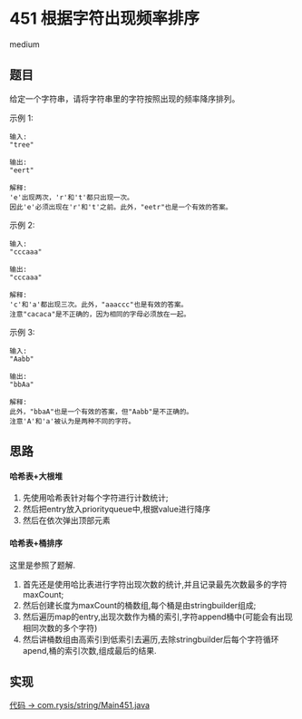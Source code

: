 # 451 根据字符出现频率排序

medium

## 题目

给定一个字符串，请将字符串里的字符按照出现的频率降序排列。

示例 1:
```
输入:
"tree"

输出:
"eert"

解释:
'e'出现两次，'r'和't'都只出现一次。
因此'e'必须出现在'r'和't'之前。此外，"eetr"也是一个有效的答案。
```
示例 2:
```
输入:
"cccaaa"

输出:
"cccaaa"

解释:
'c'和'a'都出现三次。此外，"aaaccc"也是有效的答案。
注意"cacaca"是不正确的，因为相同的字母必须放在一起。
```
示例 3:
```
输入:
"Aabb"

输出:
"bbAa"

解释:
此外，"bbaA"也是一个有效的答案，但"Aabb"是不正确的。
注意'A'和'a'被认为是两种不同的字符。
```

## 思路

#### 哈希表+大根堆

1. 先使用哈希表针对每个字符进行计数统计;
2. 然后把entry放入priorityqueue中,根据value进行降序
3. 然后在依次弹出顶部元素

#### 哈希表+桶排序

这里是参照了题解.

1. 首先还是使用哈比表进行字符出现次数的统计,并且记录最先次数最多的字符maxCount;
2. 然后创建长度为maxCount的桶数组,每个桶是由stringbuilder组成;
3. 然后遍历map的entry,出现次数作为桶的索引,字符append桶中(可能会有出现相同次数的多个字符)
4. 然后讲桶数组由高索引到低索引去遍历,去除stringbuilder后每个字符循环apend,桶的索引次数,组成最后的结果.

## 实现

[代码 -> com.rysis/string/Main451.java](../../src/com/rysis/string/Main451.java)